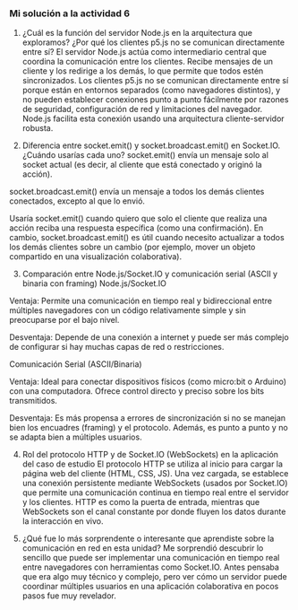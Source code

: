 ### Mi solución a la actividad 6

<!-- Consolidación de lo aprendido
:::note[🎯 Enunciado] Responde las siguientes preguntas para consolidar tu comprensión de los conceptos clave de esta unidad. :::

:::caution[🧐✍️ Reflexiona y responde]

Describe con tus propias palabras cuál es la función del servidor Node.js en la arquitectura que exploramos. ¿Por qué los clientes p5.js no se comunican directamente entre sí?

Explica la diferencia fundamental entre socket.emit() y socket.broadcast.emit() en el contexto de Socket.IO en el servidor. ¿Cuándo usarías cada uno?

Compara la comunicación mediante Node.js/Socket.IO con la comunicación serial (ASCII y binaria con framing) que viste en unidades anteriores. Menciona al menos una ventaja y una desventaja de cada enfoque según el contexto de aplicación (ej. conectar micro:bit vs. conectar dos navegadores).

¿Qué rol juega el protocolo http y qué rol juega socket.io (que usa WebSockets por debajo) en la aplicación del caso de estudio?

¿Qué fue lo más sorprendente o interesante que aprendiste sobre la comunicación en red en esta unidad? :::

:::caution[📤 Entrega] Escribe tus respuestas a las preguntas de consolidación en tu bitácora. :::-->

1. ¿Cuál es la función del servidor Node.js en la arquitectura que exploramos? ¿Por qué los clientes p5.js no se comunican directamente entre sí?
El servidor Node.js actúa como intermediario central que coordina la comunicación entre los clientes. Recibe mensajes de un cliente y los redirige a los demás, lo que permite que todos estén sincronizados. Los clientes p5.js no se comunican directamente entre sí porque están en entornos separados (como navegadores distintos), y no pueden establecer conexiones punto a punto fácilmente por razones de seguridad, configuración de red y limitaciones del navegador. Node.js facilita esta conexión usando una arquitectura cliente-servidor robusta.

2. Diferencia entre socket.emit() y socket.broadcast.emit() en Socket.IO. ¿Cuándo usarías cada uno?
socket.emit() envía un mensaje solo al socket actual (es decir, al cliente que está conectado y originó la acción).

socket.broadcast.emit() envía un mensaje a todos los demás clientes conectados, excepto al que lo envió.

Usaría socket.emit() cuando quiero que solo el cliente que realiza una acción reciba una respuesta específica (como una confirmación). En cambio, socket.broadcast.emit() es útil cuando necesito actualizar a todos los demás clientes sobre un cambio (por ejemplo, mover un objeto compartido en una visualización colaborativa).

3. Comparación entre Node.js/Socket.IO y comunicación serial (ASCII y binaria con framing)
Node.js/Socket.IO

Ventaja: Permite una comunicación en tiempo real y bidireccional entre múltiples navegadores con un código relativamente simple y sin preocuparse por el bajo nivel.

Desventaja: Depende de una conexión a internet y puede ser más complejo de configurar si hay muchas capas de red o restricciones.

Comunicación Serial (ASCII/Binaria)

Ventaja: Ideal para conectar dispositivos físicos (como micro:bit o Arduino) con una computadora. Ofrece control directo y preciso sobre los bits transmitidos.

Desventaja: Es más propensa a errores de sincronización si no se manejan bien los encuadres (framing) y el protocolo. Además, es punto a punto y no se adapta bien a múltiples usuarios.

4. Rol del protocolo HTTP y de Socket.IO (WebSockets) en la aplicación del caso de estudio
El protocolo HTTP se utiliza al inicio para cargar la página web del cliente (HTML, CSS, JS). Una vez cargada, se establece una conexión persistente mediante WebSockets (usados por Socket.IO) que permite una comunicación continua en tiempo real entre el servidor y los clientes. HTTP es como la puerta de entrada, mientras que WebSockets son el canal constante por donde fluyen los datos durante la interacción en vivo.

5. ¿Qué fue lo más sorprendente o interesante que aprendiste sobre la comunicación en red en esta unidad?
Me sorprendió descubrir lo sencillo que puede ser implementar una comunicación en tiempo real entre navegadores con herramientas como Socket.IO. Antes pensaba que era algo muy técnico y complejo, pero ver cómo un servidor puede coordinar múltiples usuarios en una aplicación colaborativa en pocos pasos fue muy revelador.
